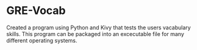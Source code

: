 # GRE-Vocab
Created a program using Python and Kivy that tests the users vacabulary skills. This program can be packaged into an excecutable file for many different operating systems.
